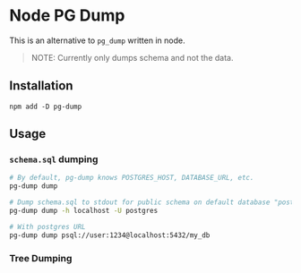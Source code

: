 # Node PG Dump

This is an alternative to `pg_dump` written in node.

> NOTE: Currently only dumps schema and not the data.

## Installation

`npm add -D pg-dump`

## Usage

### `schema.sql` dumping

```bash
# By default, pg-dump knows POSTGRES_HOST, DATABASE_URL, etc.
pg-dump dump

# Dump schema.sql to stdout for public schema on default database "postgres"
pg-dump dump -h localhost -U postgres

# With postgres URL
pg-dump dump psql://user:1234@localhost:5432/my_db
```

### Tree Dumping

